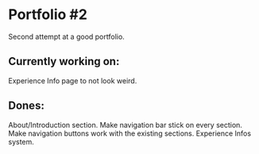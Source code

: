 # Portfolio #2
Second attempt at a good portfolio.

## Currently working on:
Experience Info page to not look weird.

## Dones:
About/Introduction section.
Make navigation bar stick on every section.
Make navigation buttons work with the existing sections.
Experience Infos system.
